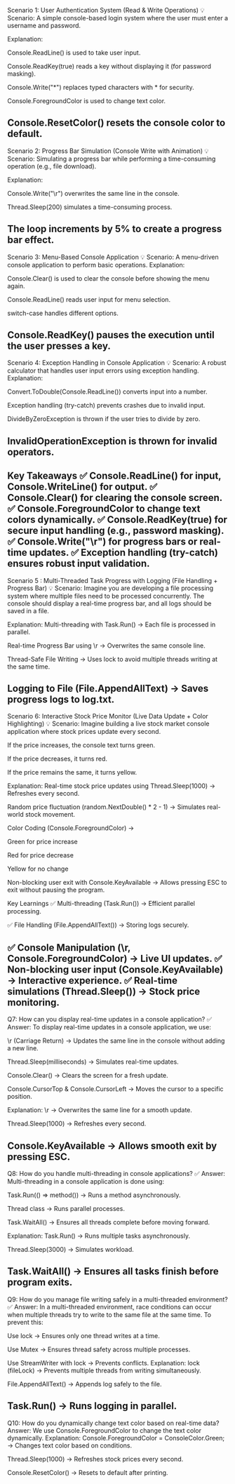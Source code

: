 Scenario 1: User Authentication System (Read & Write Operations)
💡 Scenario: A simple console-based login system where the user must enter a username and password.

Explanation:

Console.ReadLine() is used to take user input.

Console.ReadKey(true) reads a key without displaying it (for password masking).

Console.Write("*") replaces typed characters with * for security.

Console.ForegroundColor is used to change text color.

Console.ResetColor() resets the console color to default.
-----------------------------------------------------------------
Scenario 2: Progress Bar Simulation (Console Write with Animation)
💡 Scenario: Simulating a progress bar while performing a time-consuming operation (e.g., file download).

Explanation:

Console.Write("\r") overwrites the same line in the console.

Thread.Sleep(200) simulates a time-consuming process.

The loop increments by 5% to create a progress bar effect.
------------------------------------
Scenario 3: Menu-Based Console Application
💡 Scenario: A menu-driven console application to perform basic operations.
 Explanation:

Console.Clear() is used to clear the console before showing the menu again.

Console.ReadLine() reads user input for menu selection.

switch-case handles different options.

Console.ReadKey() pauses the execution until the user presses a key.
------------------------------------
Scenario 4: Exception Handling in Console Application
💡 Scenario: A robust calculator that handles user input errors using exception handling.
Explanation:

Convert.ToDouble(Console.ReadLine()) converts input into a number.

Exception handling (try-catch) prevents crashes due to invalid input.

DivideByZeroException is thrown if the user tries to divide by zero.

InvalidOperationException is thrown for invalid operators.
------------------------------------------------------
Key Takeaways
✅ Console.ReadLine() for input, Console.WriteLine() for output.
✅ Console.Clear() for clearing the console screen.
✅ Console.ForegroundColor to change text colors dynamically.
✅ Console.ReadKey(true) for secure input handling (e.g., password masking).
✅ Console.Write("\r") for progress bars or real-time updates.
✅ Exception handling (try-catch) ensures robust input validation.
----------------------
Scenario 5 : Multi-Threaded Task Progress with Logging (File Handling + Progress Bar)
💡 Scenario:
Imagine you are developing a file processing system where multiple files need to be processed concurrently. The console should display a real-time progress bar, and all logs should be saved in a file.

Explanation:
Multi-threading with Task.Run() → Each file is processed in parallel.

Real-time Progress Bar using \r → Overwrites the same console line.

Thread-Safe File Writing → Uses lock to avoid multiple threads writing at the same time.

Logging to File (File.AppendAllText) → Saves progress logs to log.txt.
-------------------------------------------------------------
Scenario 6: Interactive Stock Price Monitor (Live Data Update + Color Highlighting)
💡 Scenario:
Imagine building a live stock market console application where stock prices update every second.

If the price increases, the console text turns green.

If the price decreases, it turns red.

If the price remains the same, it turns yellow.

Explanation:
Real-time stock price updates using Thread.Sleep(1000) → Refreshes every second.

Random price fluctuation (random.NextDouble() * 2 - 1) → Simulates real-world stock movement.

Color Coding (Console.ForegroundColor) →

Green for price increase

Red for price decrease

Yellow for no change

Non-blocking user exit with Console.KeyAvailable → Allows pressing ESC to exit without pausing the program.

 Key Learnings
✅ Multi-threading (Task.Run()) → Efficient parallel processing.

✅ File Handling (File.AppendAllText()) → Storing logs securely.

✅ Console Manipulation (\r, Console.ForegroundColor) → Live UI updates.
✅ Non-blocking user input (Console.KeyAvailable) → Interactive experience.
✅ Real-time simulations (Thread.Sleep()) → Stock price monitoring.
---------------------------------------------------------------
Q7: How can you display real-time updates in a console application?
✅ Answer:
To display real-time updates in a console application, we use:

\r (Carriage Return) → Updates the same line in the console without adding a new line.

Thread.Sleep(milliseconds) → Simulates real-time updates.

Console.Clear() → Clears the screen for a fresh update.

Console.CursorTop & Console.CursorLeft → Moves the cursor to a specific position.

Explanation:
\r → Overwrites the same line for a smooth update.

Thread.Sleep(1000) → Refreshes every second.

Console.KeyAvailable → Allows smooth exit by pressing ESC.
--------------------------------------
Q8: How do you handle multi-threading in console applications?
✅ Answer:
Multi-threading in a console application is done using:

Task.Run(() => method()) → Runs a method asynchronously.

Thread class → Runs parallel processes.

Task.WaitAll() → Ensures all threads complete before moving forward.

Explanation:
Task.Run() → Runs multiple tasks asynchronously.

Thread.Sleep(3000) → Simulates workload.

Task.WaitAll() → Ensures all tasks finish before program exits.
-----------------------------------------------------------------
Q9: How do you manage file writing safely in a multi-threaded environment?
✅ Answer:
In a multi-threaded environment, race conditions can occur when multiple threads try to write to the same file at the same time. To prevent this:

Use lock → Ensures only one thread writes at a time.

Use Mutex → Ensures thread safety across multiple processes.

Use StreamWriter with lock → Prevents conflicts.
Explanation:
lock (fileLock) → Prevents multiple threads from writing simultaneously.

File.AppendAllText() → Appends log safely to the file.

Task.Run() → Runs logging in parallel.
----------------------------------------------------

Q10: How do you dynamically change text color based on real-time data?
Answer:
We use Console.ForegroundColor to change the text color dynamically.
 Explanation:
Console.ForegroundColor = ConsoleColor.Green; → Changes text color based on conditions.

Thread.Sleep(1000) → Refreshes stock prices every second.

Console.ResetColor() → Resets to default after printing.
